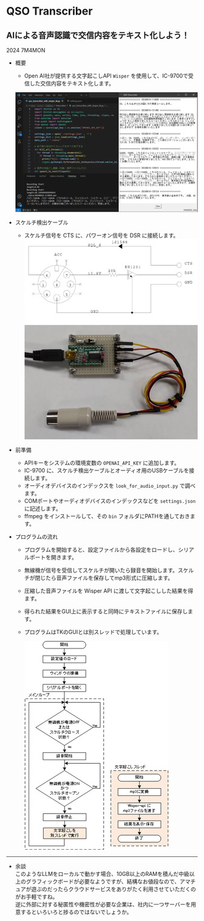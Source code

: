 # QSO Transcriber
## AIによる音声認識で交信内容をテキスト化しよう！
2024 7M4MON

* 概要
  * Open AI社が提供する文字起こしAPI `Wisper` を使用して、IC-9700で受信した交信内容をテキスト化します。


  
  ![](https://github.com/7m4mon/qso_transcriber/blob/main/one_day_430_main_ch.png)  


* スケルチ検出ケーブル
  * スケルチ信号を CTS に、パワーオン信号を DSR に接続します。
  ![](https://github.com/7m4mon/qso_transcriber/blob/main/cable_sch.png)  
  ![](https://github.com/7m4mon/qso_transcriber/blob/main/cable_photo.jpg)  
  

* 前準備
  * APIキーをシステムの環境変数の `OPENAI_API_KEY` に追加します。
  * IC-9700 に、スケルチ検出ケーブルとオーディオ用のUSBケーブルを接続します。
  * オーディオデバイスのインデックスを `look_for_audio_input.py` で調べます。
  * COMポートやオーディオデバイスのインデックスなどを `settings.json` に記述します。
  * ffmpeg をインストールして、その `bin` フォルダにPATHを通しておきます。


* プログラムの流れ
  * プログラムを開始すると、設定ファイルから各設定をロードし、シリアルポートを開きます。
  * 無線機が信号を受信してスケルチが開いたら録音を開始します。スケルチが閉じたら音声ファイルを保存してmp3形式に圧縮します。
  * 圧縮した音声ファイルを Wisper API に渡して文字起こしした結果を得ます。
  * 得られた結果をGUI上に表示すると同時にテキストファイルに保存します。
  * プログラムはTKのGUIとは別スレッドで処理しています。

    ![](https://github.com/7m4mon/qso_transcriber/blob/main/qso_transcriber_flow_chart.png)  
---

* 余談  
  このようなLLMをローカルで動かす場合、10GB以上のRAMを積んだ中級以上のグラフィックボードが必要なようですが、結構なお値段なので、アマチュアが遊ぶのだったらクラウドサービスをありがたく利用させていただくのがお手軽ですね。  
  逆に外部に対する秘匿性や機密性が必要な企業は、社内に一つサーバーを用意するといろいろと捗るのではないでしょうか。

